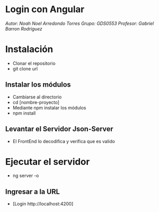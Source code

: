 # Login con Angular
*Autor: Noah Noel Arredondo Torres*
*Grupo: GDS0553*
*Profesor: Gabriel Barron Rodriguez*

# Instalación
- Clonar el repositorio
- git clone url
  
## Instalar los módulos
- Cambiarse al directorio
- cd [nombre-proyecto]
- Mediante npm instalar los módulos
- npm install
  
## Levantar el Servidor Json-Server
- El FrontEnd lo decodifica y verifica que es valido
  
# Ejecutar el servidor
- ng server -o

## Ingresar a la URL 
- [Login http://localhost:4200]


